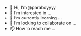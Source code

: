 - 👋 Hi, I’m @paraboyyyy
- 👀 I’m interested in ...
- 🌱 I’m currently learning ...
- 💞️ I’m looking to collaborate on ...
- 📫 How to reach me ...

<!---
paraboyyyy/paraboyyyy is a ✨ special ✨ repository because its `README.md` (this file) appears on your GitHub profile.
You can click the Preview link to take a look at your changes.
--->
